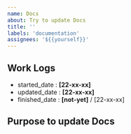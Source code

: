 ```yaml
---
name: Docs
about: Try to update Docs
title: ''
labels: 'documentation'
assignees: '${{yourself}}'
---
```


## Work Logs

- started_date : **[22-xx-xx]**
- updated_date : **[22-xx-xx]**
- finished_date : **[not-yet]** / [22-xx-xx]

## Purpose to update Docs